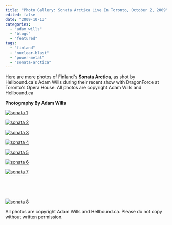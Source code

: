 ```yaml
---
title: "Photo Gallery: Sonata Arctica Live In Toronto, October 2, 2009"
edited: false
date: "2009-10-13"
categories:
  - "adam_wills"
  - "blogs"
  - "featured"
tags:
  - "finland"
  - "nuclear-blast"
  - "power-metal"
  - "sonata-arctica"
---
```


Here are more photos of Finland's **Sonata Arctica**, as shot by Hellbound.ca's Adam Wills during their recent show with DragonForce at Toronto's Opera House. All photos are copyright Adam Wills and Hellbound.ca

**Photography By Adam Wills**

[![sonata 1](http://www.hellbound.ca/wp-content/uploads/2009/10/sonata-1-300x200.jpg "sonata 1")](http://www.hellbound.ca/wp-content/uploads/2009/10/sonata-1.jpg)

[![sonata 2](http://www.hellbound.ca/wp-content/uploads/2009/10/sonata-2-300x200.jpg "sonata 2")](http://www.hellbound.ca/wp-content/uploads/2009/10/sonata-2.jpg)

[![sonata 3](http://www.hellbound.ca/wp-content/uploads/2009/10/sonata-3-300x200.jpg "sonata 3")](http://www.hellbound.ca/wp-content/uploads/2009/10/sonata-3.jpg)

[![sonata 4](http://www.hellbound.ca/wp-content/uploads/2009/10/sonata-4-300x200.jpg "sonata 4")](http://www.hellbound.ca/wp-content/uploads/2009/10/sonata-4.jpg)

[![sonata 5](http://www.hellbound.ca/wp-content/uploads/2009/10/sonata-5-200x300.jpg "sonata 5")](http://www.hellbound.ca/wp-content/uploads/2009/10/sonata-5.jpg)

[![sonata 6](http://www.hellbound.ca/wp-content/uploads/2009/10/sonata-6-300x200.jpg "sonata 6")](http://www.hellbound.ca/wp-content/uploads/2009/10/sonata-6.jpg)

[![sonata 7](http://www.hellbound.ca/wp-content/uploads/2009/10/sonata-7-300x200.jpg "sonata 7")](http://www.hellbound.ca/wp-content/uploads/2009/10/sonata-7.jpg)

 

 

[![sonata 8](http://www.hellbound.ca/wp-content/uploads/2009/10/sonata-8-300x200.jpg "sonata 8")](http://www.hellbound.ca/wp-content/uploads/2009/10/sonata-8.jpg)

All photos are copyright Adam Wills and Hellbound.ca. Please do not copy without written permission.
